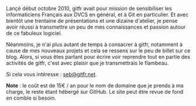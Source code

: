 <!-- 
.. link: 
.. description: 
.. tags: gitfr
.. date: 2012/10/19 06:36:00
.. title: gitfr recherche un repreneur (ou simplement des bloggeurs)
.. slug: gitfr-recherche-un-repreneur
-->

Lançé début octobre 2010, gitfr avait pour mission de sensibiliser les
informaticiens Français aux DVCS en général, et à Git en particulier.
Et avec bientôt une trentaine de présentations et une dizaine
d'atelier, je pense avoir réussi à transmettre un peu de mes connaissances
et passion autour de ce fabuleux logiciel.

Néanmoins, je n'ai plus autant de temps à consacrer à gitfr, notamment
à cause de mes nouveaux projets et cela se ressens sur le peu de billet
sur ce blog. Alors, si vous êtes partant pour écrire voir reprendre
tout en partie des activités de gitfr, c'est avec plaisir que je transmettrais
le flambeau.

Si cela vous intéresse : seb@gitfr.net.

**Note** : le coût est de 15€ / an pour le nom de domaine que je prends à ma
charge, le reste étant hébergé sur GitHub. Le site peut être revue de fond en
comble si besoin.
